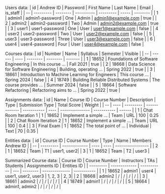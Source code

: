 Users data:
| id | Andrew ID | Password | First Name | Last Name | Email | is_staff |
| -- | --------- | -------- | ---------- | --------- | ----- | -------- |
|  1 | admin1    | admin1-password | One | Admin     | admin1@example.com | true  |
|  2 | admin2    | admin2-password | Two | Admin     | admin2@example.com | true  |
|  3 | user1     | user1-password | One  | User      | user1@example.com  | false |
|  4 | user2     | user2-password | Two  | User      | user2@example.com  | false |
|  5 | user3     | user3-password | Three | User     | user3@example.com  | false |
|  6 | user4     | user4-password | Four | User      | user4@example.com  | false |

Courses data:
| id | Number | Name | Syllabus | Semester | Visible |
| -- | ------ | ---- | -------- | -------- | ------- |
| 1  | 18652  | Foundations of Software Engineering   | In this course ...       | Fall 2021   | true  |
| 2  | 18668  | Data Science for Software Engineering | Building, operating ...  | Spring 2022 | true  |
| 3  | 18661  | Introduction to Machine Learning for Engineers | This course ... | Spring 2024 | false |
| 4  | 18749  | Building Reliable Distributed Systems | The course provides ...  | Summer 2024 | false |
| 5  | 18664  | Software Refactoring                  | Refactoring aims to ...  | Spring 2022 | true  |

<!-- Course registration:
| id | Role | Course ID | Course Number | User ID | User Andrew ID |
| -- | ---- | --------- | ------------- | ------- | -------------- |
| 1  | Instructor | 1   | 18652         | 1       | admin1         |
| 2  | Instructor | 2   | 18668         | 2       | admin2         |
| 3  | Instructor | 3   | 18661         | 2       | admin2         |
| 4  | Instructor | 4   | 18749         | 1       | admin1         |
| 5  | Instructor | 5   | 18664         | 1       | admin1         |
| 6  | Instructor | 5   | 18664         | 2       | admin2         |
| 7  | Student    | 1   | 18652         | 3       | user1          |
| 8  | Student    | 1   | 18652         | 4       | user2          |
| 9  | Student    | 1   | 18652         | 5       | user3          |
| 10 | TA         | 1   | 18652         | 6       | user4          | -->

Assignments data:
| id | Name | Course ID | Course Number | Description | Type | Submission Type | Total Score | Weight |
| -- | ---- | --------- | ------------- | ----------- | ---- | --------------- | ----------- | ------ |
| 1 | Chat Room Iteration 1 | 1 | 18652 | Implement a simple ... | Team       | URL  | 100 | 0.25 |
| 2 | Chat Room Iteration 2 | 1 | 18652 | Implement a simple ... | Team       | URL  | 100 | 0.4  |
| 3 | Final Exam            | 1 | 18652 | The total point of ... | Individual | Text | 70  | 0.35 |

Entities data:
| id | Course ID | Course Number | Type | Name | Members Andrew ID |
| -- | --------- | ------------- | ---- | ---- | ----------------- |
| 2  | 1 | 18652 | Team | T1   | user1, user2|
| 3  | 1 | 18652 | Team | T2   | user3 |

Summarized Course data:
| Course ID | Course Number | Instructors | TAs | Students | Assignments ID | Entities ID |
| --------- | ------------- | ----------- | --- | -------- | -------------- | ----------- |
| 1 | 18652 | admin1 | user4 | user1, user2, user3 | 1, 2, 3 | 2, 3|
| 2 | 18668 | admin2 | /     | / | / | / |
| 3 | 18661 | admin2 | /     | / | / | / |
| 4 | 18749 | admin1 | /     | / | / | / |
| 5 | 18664 | admin1, admin2 | / | / | / | / |
